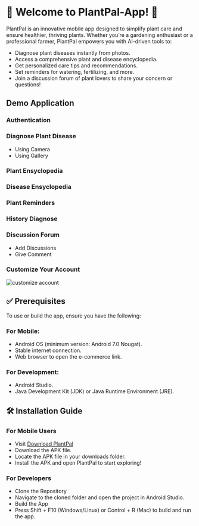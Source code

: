 # 🌱 Welcome to PlantPal-App! 🌱
PlantPal is an innovative mobile app designed to simplify plant care and ensure healthier, thriving plants. Whether you’re a gardening enthusiast or a professional farmer, PlantPal empowers you with AI-driven tools to:

- Diagnose plant diseases instantly from photos.
- Access a comprehensive plant and disease encyclopedia.
- Get personalized care tips and recommendations.
- Set reminders for watering, fertilizing, and more.
- Join a discussion forum of plant lovers to share your concern or questions!

## Demo Application
### Authentication
### Diagnose Plant Disease
- Using Camera
- Using Gallery
### Plant Ensyclopedia
### Disease Ensyclopedia
### Plant Reminders
### History Diagnose
### Discussion Forum
- Add Discussions
- Give Comment
### Customize Your Account
![customize account](https://drive.google.com/file/d/1qMgVYYg8IulpwNC7ClvF1537TWSmCJC4/view?usp=drive_link)


## ✅ Prerequisites
To use or build the app, ensure you have the following:

### For Mobile:
- Android OS (minimum version: Android 7.0 Nougat).
- Stable internet connection.
- Web browser to open the e-commerce link.

### For Development:
- Android Studio.
- Java Development Kit (JDK) or Java Runtime Environment (JRE).

## 🛠️ Installation Guide
### For Mobile Users
- Visit [Download PlantPal](URL)
- Download the APK file.
- Locate the APK file in your downloads folder.
- Install the APK and open PlantPal to start exploring!

### For Developers
- Clone the Repository
- Navigate to the cloned folder and open the project in Android Studio.
- Build the App
- Press Shift + F10 (Windows/Linux) or Control + R (Mac) to build and run the app.

